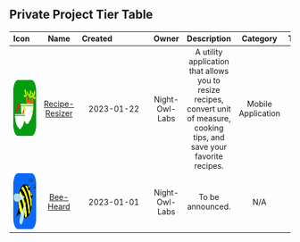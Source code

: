 ## Private Project Tier Table

| Icon&nbsp;&nbsp;&nbsp; | Name | Created&nbsp;&nbsp;&nbsp;&nbsp;&nbsp;&nbsp;&nbsp;&nbsp;&nbsp;&nbsp;&nbsp;&nbsp;&nbsp;&nbsp;&nbsp;&nbsp; | Owner | Description | Category | Technology | Tier&nbsp;&nbsp;&nbsp;&nbsp;&nbsp;&nbsp;&nbsp;&nbsp;&nbsp;&nbsp;&nbsp;&nbsp;&nbsp;&nbsp;&nbsp;&nbsp;&nbsp;&nbsp;&nbsp;&nbsp;&nbsp;&nbsp;&nbsp;&nbsp;&nbsp;&nbsp;&nbsp;&nbsp;&nbsp;&nbsp;&nbsp;&nbsp;&nbsp;&nbsp;&nbsp; | Order |
| :---: | :---: | :---: | :---: | :---: | :---: | :---: | :---: | :---: | 
| <a href="https://reciperesizer.com" target="_blank" class="icon-container"><img src="../docs/images/private_repos/recipe-resizer-icon-rounded.png" width="100" height="100" alt="Gold"></a> | <a href="https://reciperesizer.com" target="_blank">Recipe-Resizer</a> | 2023-01-22 | Night-Owl-Labs | A utility application that allows you to resize recipes, convert unit of measure, cooking tips, and save your favorite recipes. | Mobile Application | iOS, Swift, SwiftUI, Core Data | Gold | 1 | 
| <a href="https://beeheard.com" target="_blank" class="icon-container"><img src="../docs/images/private_repos/bee-heard-icon-rounded.png" width="100" height="100" alt="Gold"></a> | <a href="https://beeheard.com" target="_blank">Bee-Heard</a> | 2023-01-01 | Night-Owl-Labs | To be announced. | N/A | N/A | Gold | 2 | 